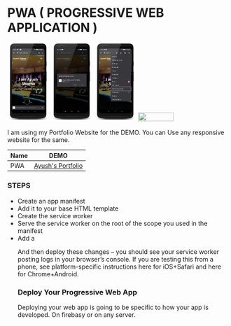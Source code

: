 # PWA ( PROGRESSIVE WEB APPLICATION ) 
<img src ="Snapshots/m1.png" width= "19%" height ="50%"> <img src ="Snapshots/m2.png" width= "19%" height ="50%"> <img src ="Snapshots/m3.png" width= "19%" height ="50%"> <img src ="Snapshots/desk.png" width= "40%" height ="50%">

I am using my Portfolio Website for the DEMO. You can Use any responsive website for the same.

| Name | DEMO |
| --- | --- |
| PWA |[Ayush's Portfolio](https://iayush.web.app) |

### STEPS
- Create an app manifest
- Add it to your base HTML template
- Create the service worker
- Serve the service worker on the root of the scope you used in the manifest
- Add a <script> block to your base HTML template to load the service worker
- Deploy your progressive web app
- Use your progressive web app!


### Create an App Manifest
An app [Manifest](https://github.com/sharmaaayu981/PWA-Demo-App/blob/master/MyPortfolio/MyPortfolio/manifest.json) is a JSON file containing the following information:

The canonical name of the website
A short version of that name (for icons)
The theme color of the website for OS integration
The background color of the website for OS integration
The URL scope that the progressive web app is limited to
The start URL that new instances of the progressive web app will implicitly load
A human-readable description Orientation restrictions (it is unwise to change this from "any" without a hard technical limit)
Any icons for your website to be used on the home screen (see the above manifest generator for autogenerating icons)
This information will be used as the OS-level metadata for your progressive web app when it is installed.


### Here is an example web app manifest from my portfolio site
<img src ="Snapshots/manifest.png" width= "50%" height ="50%">

This is a Sample [Manifest.json](https://github.com/sharmaaayu981/PWA-Demo-App/blob/master/MyPortfolio/MyPortfolio/manifest.json) used in my project.

### Add the Manifest to Your Base HTML Template

I suggest adding the HTML link for the manifest to the lowest level HTML template of your app, or, in the case of a pure client-side web app, its main index.html file, as it needs to be as visible by the browser client trying to install the app. Adding this is simple. Assuming you are hosting this manifest at the path /static/manifest.json, simply add it to the <head> section:

<link rel="manifest" href="manifest.json">

### Now we can create and add the service worker.

### Create the Service Worker
When service workers are used with the fetch event, you can set up caching of assets and pages as the user browses. This makes content available offline and loads it significantly faster. We are just going to focus on the offline caching features of service workers today instead of automated background sync, because iOS doesn't support background sync yet (although things are moving in a good direction

<img src ="Snapshots/SW.png" width= "50%" height ="50%">

This is a Sample [Service-Worker](https://github.com/sharmaaayu981/PWA-Demo-App/blob/master/MyPortfolio/MyPortfolio/service-worker.js) used in my project.

Copy Paste the Content of [script](https://github.com/sharmaaayu981/PWA-Demo-App/blob/master/MyPortfolio/MyPortfolio/js/fun.js) as it is and paste in the bottom of your Html page ( it contains Javascript)
<img src ="Snapshots/SW1.png" width= "50%" height ="50%">



### Load the Service Worker
To load the service worker, we just add the following to your base HTML template at the end of your <body> tag:

<script>
 if (!navigator.serviceWorker.controller) {
     navigator.serviceWorker.register("/sw.js").then(function(reg) {
         console.log("Service worker has been registered for scope: " + reg.scope);
     });
 }
</script>



And then deploy these changes –  you should see your service worker posting logs in your browser’s console. If you are testing this from a phone, see platform-specific instructions here for iOS+Safari and here for Chrome+Android.

### Deploy Your Progressive Web App
Deploying your web app is going to be specific to how your app is developed. On firebasy or on any server.


